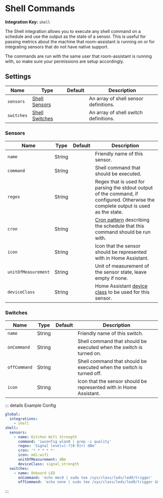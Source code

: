 # Shell Commands

**Integration Key:** `shell`

The Shell integration allows you to execute any shell command on a schedule and use the output as the state of a sensor. This is useful for passing metrics about the machine that room-assistant is running on or for integrating sensors that do not have native support.

The commands are run with the same user that room-assistant is running with, so make sure your permissions are setup accordingly.

## Settings

| Name       | Type                        | Default | Description                           |
| ---------- | --------------------------- | ------- | ------------------------------------- |
| `sensors`  | [Shell Sensors](#sensors)   |         | An array of shell sensor definitions. |
| `switches` | [Shell Switches](#switches) |         | An array of shell switch definitions. |

### Sensors

| Name                | Type   | Default | Description                                                  |
| ------------------- | ------ | ------- | ------------------------------------------------------------ |
| `name`              | String |         | Friendly name of this sensor.                                |
| `command`           | String |         | Shell command that should be executed.                       |
| `regex`             | String |         | Regex that is used for parsing the stdout output of the command, if configured. Otherwise the complete output is used as the state. |
| `cron`              | String |         | [Cron pattern](https://www.npmjs.com/package/node-cron#cron-syntax) describing the schedule that this command should be run with. |
| `icon`              | String |         | Icon that the sensor should be represented with in Home Assistant. |
| `unitOfMeasurement` | String |         | Unit of measurement of the sensor state, leave empty if none. |
| `deviceClass`       | String |         | Home Assistant [device class](https://www.home-assistant.io/integrations/sensor/#device-class) to be used for this sensor. |

### Switches

| Name         | Type   | Default | Description                                                  |
| ------------ | ------ | ------- | ------------------------------------------------------------ |
| `name`       | String |         | Friendly name of this switch.                                |
| `onCommand`  | String |         | Shell command that should be executed when the switch is turned on. |
| `offCommand` | String |         | Shell command that should be executed when the switch is turned off. |
| `icon`       | String |         | Icon that the sensor should be represented with in Home Assistant. |

::: details Example Config

```yaml
global:
  integrations:
    - shell
shell:
  sensors:
    - name: Kitchen Wifi Strength
      command: 'iwconfig wlan0 | grep -i quality'
      regex: 'Signal level=(-?[0-9]+) dBm'
      cron: '* * * * *'
      icon: mdi:wifi
      unitOfMeasurement: dBm
      deviceClass: signal_strength
  switches:
    - name: Onboard LED
      onCommand: 'echo mmc0 | sudo tee /sys/class/leds/led0/trigger'
      offCommand: 'echo none | sudo tee /sys/class/leds/led0/trigger && echo 1 | sudo tee /sys/class/leds/led0/brightness'
```

:::